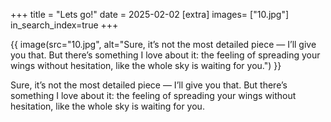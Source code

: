 +++
title = "Lets go!"
date = 2025-02-02
[extra]
images= ["10.jpg"]
in_search_index=true
+++


{{ image(src="10.jpg", alt="Sure, it’s not the most detailed piece — I’ll give you that. But there’s something I love about it: the feeling of spreading your wings without hesitation, like the whole sky is waiting for you.") }}

Sure, it’s not the most detailed piece — I’ll give you that. But there’s something I love about it: the feeling of spreading your wings without hesitation, like the whole sky is waiting for you.